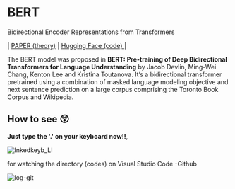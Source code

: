 # BERT
Bidirectional Encoder Representations from Transformers

|  [PAPER (theory)](https://arxiv.org/abs/1810.04805)  |  [Hugging Face (code) ](https://huggingface.co/docs/transformers/model_doc/bert)  |  

The BERT model was proposed in **BERT: Pre-training of Deep Bidirectional Transformers for Language Understanding** by Jacob Devlin, Ming-Wei Chang, Kenton Lee and Kristina Toutanova. It’s a bidirectional transformer pretrained using a combination of masked language modeling objective and next sentence prediction on a large corpus comprising the Toronto Book Corpus and Wikipedia.

## How to see 😲

**Just type the '.' on your keyboard now!!**, 

![Inkedkeyb_LI](https://user-images.githubusercontent.com/46081500/157036957-1af65660-cf8d-4f03-891d-4d951d88d861.jpg)


for watching the directory (codes) on Visual Studio Code -Github

 
![log-git](https://user-images.githubusercontent.com/46081500/157036461-226dca5a-03a7-41dc-a821-e85c1189089b.PNG)
